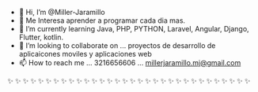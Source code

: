 - 👋 Hi, I’m @Miller-Jaramillo
- 👀 Me Interesa aprender a programar cada dia mas.
- 🌱 I’m currently learning Java, PHP, PYTHON, Laravel, Angular, Django, Flutter, kotlin.
- 💞️ I’m looking to collaborate on ... proyectos de desarrollo de aplicaicones moviles y aplicaciones web
- 📫 How to reach me ... 3216656606 ... millerjaramillo.mj@gmail.com


✨ ✨ ✨ ✨ ✨ ✨ ✨ ✨ ✨ ✨ ✨ ✨ ✨ ✨ ✨ ✨ ✨ ✨ ✨ ✨ ✨ ✨ ✨ ✨ ✨ ✨ ✨ ✨ ✨ ✨ ✨ ✨
